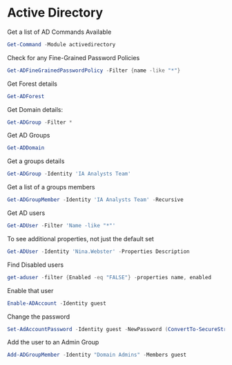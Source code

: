 # Active Directory
Get a list of AD Commands Available
``` powershell
Get-Command -Module activedirectory
```
Check for any Fine-Grained Password Policies
```powershell
Get-ADFineGrainedPasswordPolicy -Filter {name -like "*"}
```
Get Forest details
```powershell
Get-ADForest
```
Get Domain details:
```powershell
Get-ADGroup -Filter *
```
Get AD Groups
```powershell
Get-ADDomain
```
Get a groups details
```powershell
Get-ADGroup -Identity 'IA Analysts Team'
```
Get a list of a groups members
```powershell
Get-ADGroupMember -Identity 'IA Analysts Team' -Recursive
```
Get AD users
```powershell
Get-ADUser -Filter 'Name -like "*"'
```
To see additional properties, not just the default set
```powershell
Get-ADUser -Identity 'Nina.Webster' -Properties Description
```
Find Disabled users
```powershell
get-aduser -filter {Enabled -eq "FALSE"} -properties name, enabled
```
Enable that user
```powershell
Enable-ADAccount -Identity guest
```
Change the password
```powershell
Set-AdAccountPassword -Identity guest -NewPassword (ConvertTo-SecureString -AsPlaintext -String "PassWord12345!!" -Force)
```
Add the user to an Admin Group
```powershell
Add-ADGroupMember -Identity "Domain Admins" -Members guest
```
